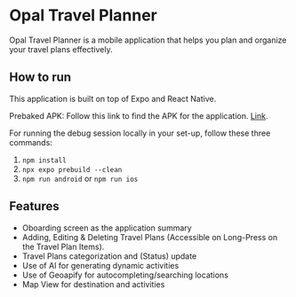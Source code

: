 # Opal Travel Planner

Opal Travel Planner is a mobile application that helps you plan and organize your travel plans effectively.

## How to run

This application is built on top of Expo and React Native.

Prebaked APK: Follow this link to find the APK for the application. [Link](https://drive.google.com/drive/folders/1eniZIs6db2nTXRHGYN_IEjdgmYt5jhLl).

For running the debug session locally in your set-up, follow these three commands:

1. `npm install`
2. `npx expo prebuild --clean`
3. `npm run android` or `npm run ios`

## Features

- Oboarding screen as the application summary
- Adding, Editing & Deleting Travel Plans (Accessible on Long-Press on the Travel Plan Items).
- Travel Plans categorization and (Status) update
- Use of AI for generating dynamic activities
- Use of Geoapify for autocompleting/searching locations
- Map View for destination and activities
